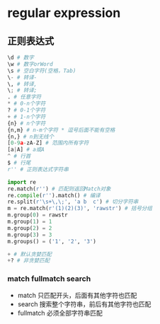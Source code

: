 # regular expression



## 正则表达式

```python
\d # 数字  
\w # 数字orWord  
\s # 空白字符(空格，Tab)  
\- # 转译-  
\, # 转译,  
\; # 转译;  
. # 任意字符  
* # 0-n个字符  
? # 0-1个字符  
+ # 1-n个字符  
{n} # n个字符  
{n,m} # n-m个字符 * 逗号后面不能有空格  
{n,} # n到无线个  
[0-9a-zA-Z] # 范围内所有字符  
[a|A] # a或A  
^ # 行首  
$ # 行尾  
r'' # 正则表达式字符串  
```


```python
import re
re.match(r'') # 匹配则返回Match对象  
re.compile(r'').match() # 编译
re.split(r'\s+\,\;', 'a b  c') # 切分字符串
m = re.match(r'(1)(2)(3)', 'rawstr') # 括号分组
m.group(0) = rawstr
m.group(1) = 1
m.group(2) = 2
m.group(3) = 3
m.groups() = ('1', '2', '3')
```


```python
+ # 默认贪婪匹配  
+? # 非贪婪匹配   
```



### match fullmatch search

* match 只匹配开头，后面有其他字符也匹配
* search 搜索整个字符串，前后有其他字符也匹配
* fullmatch 必须全部字符串匹配




